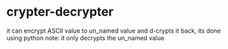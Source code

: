 # crypter-decrypter
it can encrypt ASCII value to un_named value and d-crypts it back, its done using python
note: it only decrypts the un_named value
